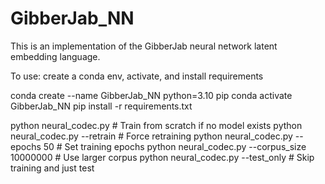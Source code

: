 # GibberJab_NN
This is an implementation of the GibberJab neural network latent embedding language. 


To use: 
create a conda env, activate, and install requirements 

conda create --name GibberJab_NN python=3.10 pip
conda activate GibberJab_NN
pip install -r requirements.txt

python neural_codec.py                       # Train from scratch if no model exists
python neural_codec.py --retrain             # Force retraining
python neural_codec.py --epochs 50           # Set training epochs
python neural_codec.py --corpus_size 10000000 # Use larger corpus
python neural_codec.py --test_only           # Skip training and just test